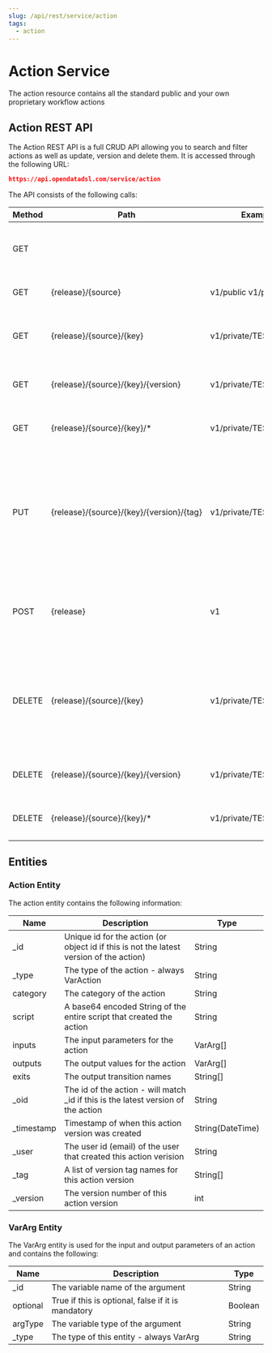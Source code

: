 ```yaml
---
slug: /api/rest/service/action
tags:
  - action
---
```

Action Service
==============================

The action resource contains all the standard public and your own proprietary workflow actions

## Action REST API

The Action REST API is a full CRUD API allowing you to search and filter actions as well as update, version and delete them. It is accessed through the following URL:

```json
https://api.opendatadsl.com/service/action
```

The API consists of the following calls:

|**Method**|**Path**|**Example**|**Description**|
|-|-|-|-|
|GET|||Get the build information for this service|
|GET|{release}/{source}|v1/public  v1/private|List public or private actions|
|GET|{release}/{source}/{key}|v1/private/TEST|Retrieve a single action using it’s unique id|
|GET|{release}/{source}/{key}/{version}|v1/private/TEST/1|Retrieve a version of a single action|
|GET|{release}/{source}/{key}/*|v1/private/TEST/*|Get a list of versions for a specific action|
|PUT|{release}/{source}/{key}/{version}/{tag}|v1/private/TEST/1/PROD|Tag a version with a name (which can be used instead of the version number when retrieving it)|
|POST|{release}|v1|Create or update an action, the action is the body of the POST request|
|DELETE|{release}/{source}/{key}|v1/private/TEST|Rollback to the previous version of an action, if it is the only version then the action will be deleted|
|DELETE|{release}/{source}/{key}/{version}|v1/private/TEST/1|Delete a specific version of an action|
|DELETE|{release}/{source}/{key}/*|v1/private/TEST/*|Fully delete an action, including all versions|

## Entities

### Action Entity

The action entity contains the following information:

|**Name**|**Description**|**Type**|
|-|-|-|
|_id|Unique id for the action (or object id if this is not the latest version of the action)|String|
|_type|The type of the action - always VarAction|String|
|category|The category of the action|String|
|script|A base64 encoded String of the entire script that created the action|String|
|inputs|The input parameters for the action|VarArg[]|
|outputs|The output values for the action|VarArg[]|
|exits|The output transition names|String[]|
|_oid|The id of the action - will match _id if this is the latest version of the action|String|
|_timestamp|Timestamp of when this action version was created|String(DateTime)|
|_user|The user id (email) of the user that created this action verision|String|
|_tag|A list of version tag names for this action version|String[]|
|_version|The version number of this action version|int|

### VarArg Entity

The VarArg entity is used for the input and output parameters of an action and contains the following:

|**Name**|**Description**|**Type**|
|-|-|-|
|_id|The variable name of the argument|String|
|optional|True if this is optional, false if it is mandatory|Boolean|
|argType|The variable type of the argument|String|
|_type|The type of this entity - always VarArg|String|
